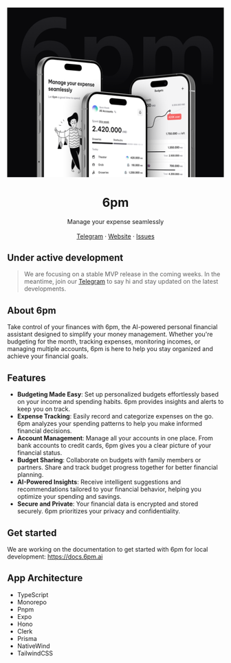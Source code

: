 ![hero](github.png)

<p align="center">
	<h1 align="center"><b>6pm</b></h1>
<p align="center">
    Manage your expense seamlessly
    <br />
    <br />
    <a href="https://t.me/+GxxX3uOH-4tkZDll">Telegram</a>
    ·
    <a href="https://6pm.ai">Website</a>
    ·
    <a href="https://github.com/sixpm-ai/6pm/issues">Issues</a>
  </p>
</p>

## Under active development

> We are focusing on a stable MVP release in the coming weeks. In the meantime, join our <a href="https://t.me/+GxxX3uOH-4tkZDll">Telegram</a> to say hi and stay updated on the latest developments.

## About 6pm

Take control of your finances with 6pm, the AI-powered personal financial assistant designed to simplify your money management. Whether you're budgeting for the month, tracking expenses, monitoring incomes, or managing multiple accounts, 6pm is here to help you stay organized and achieve your financial goals.

## Features

- **Budgeting Made Easy**: Set up personalized budgets effortlessly based on your income and spending habits. 6pm provides insights and alerts to keep you on track.<br/>
- **Expense Tracking**: Easily record and categorize expenses on the go. 6pm analyzes your spending patterns to help you make informed financial decisions.<br/>
- **Account Management**: Manage all your accounts in one place. From bank accounts to credit cards, 6pm gives you a clear picture of your financial status.<br/>
- **Budget Sharing**: Collaborate on budgets with family members or partners. Share and track budget progress together for better financial planning.<br/>
- **AI-Powered Insights**: Receive intelligent suggestions and recommendations tailored to your financial behavior, helping you optimize your spending and savings.<br/>
- **Secure and Private**: Your financial data is encrypted and stored securely. 6pm prioritizes your privacy and confidentiality.<br/>

## Get started

We are working on the documentation to get started with 6pm for local development: https://docs.6pm.ai

## App Architecture

- TypeScript
- Monorepo
- Pnpm
- Expo
- Hono
- Clerk
- Prisma
- NativeWind
- TailwindCSS

